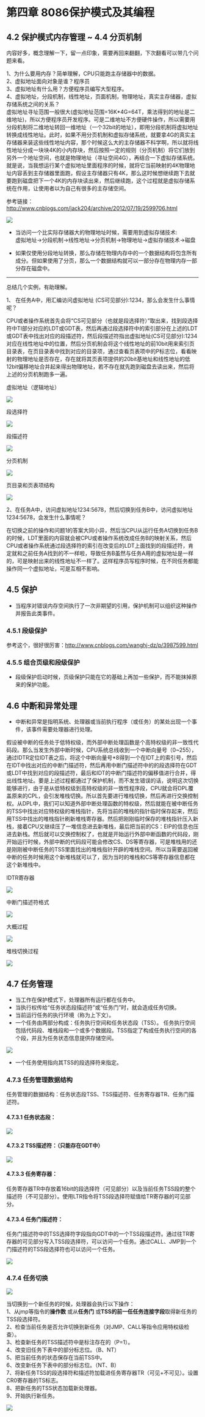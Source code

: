 # 第四章 8086保护模式及其编程

## 4.2 保护模式内存管理 ~ 4.4 分页机制

内容好多，概念理解一下，留一点印象，需要再回来翻翻，下次翻看可以带几个问题来看。

1、为什么要用内存？简单理解，CPU只能跑主存储器中的数据。  
2、虚拟地址面向对象是谁？程序员  
3、虚拟地址有什么用？方便程序员编写大型程序。  
4、虚拟地址，分段机制，线性地址，页面机制，物理地址，真实主存储器，虚拟存储系统之间的关系？  
虚拟地址寻址范围一般很大(虚拟地址范围=16K*4G=64T，乘法得到的地址是二维地址)，所以方便程序员开发程序。可是二维地址不方便硬件操作，所以需要用分段机制将二维地址转回一维地址（一个32bit的地址），即用分段机制将虚拟地址转换成线性地址。此时，如果不用分页机制和虚拟存储系统，就要拿4G的真实主存储器来装这些线性地址内容，那个时候这么大的主存储器不科学啊，所以就将线性地址分成一块块4K的小内存块，然后按照一定的规则（分页机制）将它们放到另外一个地址空间，也就是物理地址（寻址空间4G），再结合一下虚拟存储系统。就是说，当我想运行某个虚拟地址里面程序的时候，就将它当前映射的4K物理地址内容丢到主存储器里面跑，假设主存储器只有4K，那么这时候想继续跑下去就要跑到磁盘把下一个4K的内存块读出来，然后继续跑，这个过程就是虚拟存储系统在作用，让使用者以为自己有很多的主存储空间。  

参考链接：http://www.cnblogs.com/jack204/archive/2012/07/19/2599706.html

![](https://raw.githubusercontent.com/HJDonv/linux-kernel-0.11/master/第四章/picture/1.png)

- 当访问一个比实际存储器大的物理地址时候，需要用到虚拟存储技术:  
虚拟地址->分段机制->线性地址->分页机制->物理地址->虚拟存储技术->磁盘  

- 如果仅使用分段地址转换，那么存储在物理内存中的一个数据结构将包含所有成分。但如果使用了分页，那么一个数据结构就可以一部分存在物理内存一部分存在磁盘中。

----------

总结几个实例，有助理解。

1、 在任务A中，用汇编访问虚拟地址 (CS可见部分):1234，那么会发生什么事情呢？

CPU或者操作系统首先会将“CS可见部分（也就是段选择符）”取出来，找到段选择符中TI部分对应的LDT或GDT表，然后再通过段选择符中的索引部分在上述的LDT或GDT表中找出对应的段描述符，然后段描述符指出虚拟地址(CS可见部分):1234对应在线性地址中的位置，然后分页机制会将这个线性地址的前10bit用来索引页目录表，在页目录表中找到对应的目录项，通过查看页表项中的P标志位，看看映射的物理地址是否存在，存在就将其页表项提供的20bit基地址和线性地址的低12bit偏移地址合并起来得出物理地址，若不存在就先跑到磁盘去读出来，然后将上述的分页机制跑多一遍。  

虚拟地址（逻辑地址）

![](https://raw.githubusercontent.com/HJDonv/linux-kernel-0.11/master/第四章/picture/4.png)  

段选择符

![](https://raw.githubusercontent.com/HJDonv/linux-kernel-0.11/master/第四章/picture/5.png)  

段描述符

![](https://raw.githubusercontent.com/HJDonv/linux-kernel-0.11/master/第四章/picture/6.png)  

分页机制

![](https://raw.githubusercontent.com/HJDonv/linux-kernel-0.11/master/第四章/picture/7.png)  

页目录和页表项结构

![](https://raw.githubusercontent.com/HJDonv/linux-kernel-0.11/master/第四章/picture/8.png)


2、在任务A中，访问虚拟地址1234:5678，然后切换到任务B中，访问虚拟地址1234:5678，会发生什么事情呢？

在切换之前的操作和问题1的答案大同小异，然后当CPU从运行任务A切换到任务B的时候，LDT里面的内容就会被CPU或者操作系统改成任务B的映射关系，然后CPU或者操作系统通过段选择符的索引在改变后的LDT上面找到的段描述符，肯定就和之前任务A找到的不一样啦，导致任务B虽然与任务A用的虚拟地址是一样的，可是映射出来的线性地址不一样了。这样程序员写程序时候，在不同任务都能操作同一个虚拟地址，可是互相不影响。

## 4.5 保护

- 当程序对错误内存空间执行了一次非期望的引用，保护机制可以组织这种操作并报告此类事件。

### 4.5.1 段级保护

参考这个，很好很厉害：http://www.cnblogs.com/wanghj-dz/p/3987599.html

### 4.5.5 组合页级和段级保护

- 段级保护启动时候，页级保护只能在它的基础上再加一些保护，而不能抹掉原来的保护功能。

## 4.6 中断和异常处理

- 中断和异常是指明系统、处理器或当前执行程序（或任务）的某处出现一个事件，该事件需要处理器进行处理。

假设被中断的任务处于低特权级，而外部中断处理函数是个高特权级的非一致性代码段。那么当发生外部中断时候，CPU系统总线收到一个中断向量号（0~255），通过IDTR定位IDT表之后，将这个中断向量号*8得到一个在IDT上的索引号，然后在IDT中找出对应的中断门描述符，然后再用中断门描述符中的的段选择符在GDT或LDT中找到对应的段描述符，最后和IDT的中断门描述符的偏移值进行合并，得出线性地址。要是上述过程都通过了保护机制，而不发生错误的话，说明这次切换能够进行，由于是从低特权级到高特权级的非一致性程序段，CPU就会将DPL覆盖原来的CPL，会引发堆栈切换。所以首先要进行堆栈切换，然后再进行交换控制权。从DPL中，我们可以知道外部中断处理函数的特权级，然后就能在被中断任务的TSS中找出对应特权级的堆栈指针，先将当前的堆栈的指针临时保存起来，然后用TSS中找出的堆栈指针刷新堆栈寄存器。然后把刚刚临时保存的堆栈指针压入新栈，接着CPU又继续压了一堆信息进去新堆栈，最后把当前的CS：EIP的信息也压进去新栈。然后就可以交换控制权了，也就是开始运行外部中断函数的代码段，刚开始运行时候，外部中断的代码段可能会修改CS、DS等寄存器，可是堆栈用的还是刚刚被中断任务的TSS里面找出的堆栈指针开辟的堆栈空间。所以当需要返回被中断的任务时候用这个新堆栈就可以了，因为当时的堆栈和CS等寄存器信息都在这个新堆栈中。  

IDTR寄存器

![](https://raw.githubusercontent.com/HJDonv/linux-kernel-0.11/master/第四章/picture/9.png)  

中断门描述符格式  

![](https://raw.githubusercontent.com/HJDonv/linux-kernel-0.11/master/第四章/picture/10.png)

大概过程

![](https://raw.githubusercontent.com/HJDonv/linux-kernel-0.11/master/第四章/picture/3.png)

堆栈切换过程

![](https://raw.githubusercontent.com/HJDonv/linux-kernel-0.11/master/第四章/picture/2.png)

## 4.7 任务管理

- 当工作在保护模式下，处理器所有运行都在任务中。
- 当执行权传给“任务状态段描述符”或“任务门”时，就会造成任务切换。
- 当前运行任务的执行环境（称为上下文）。
- 一个任务由两部分构成：任务执行空间和任务状态段（TSS）。
任务执行空间包括代码段、堆栈段和一个或多个数据段。TSS指定了构成任务执行空间的各个段，并且为任务状态信息提供存储空间。

![](https://raw.githubusercontent.com/HJDonv/linux-kernel-0.11/master/第四章/picture/11.png)

- 一个任务使用指向其TSS的段选择符来指定。

### 4.7.3 任务管理数据结构

任务管理的数据结构：任务状态段TSS、TSS描述符、任务寄存器TR、任务门描述符。

#### 4.7.3.1 任务状态段：

![](https://raw.githubusercontent.com/HJDonv/linux-kernel-0.11/master/第四章/picture/12.png)

#### 4.7.3.2 TSS描述符：（只能存在GDT中）

![](https://raw.githubusercontent.com/HJDonv/linux-kernel-0.11/master/第四章/picture/13.png)

#### 4.7.3.3 任务寄存器：  

任务寄存器TR中存放着16bit的段选择符（可见部分）以及当前任务TSS段的整个描述符（不可见部分）。使用LTR指令将TSS段选择符赋值给TR寄存器的可见部分。

#### 4.7.3.4 任务门描述符：

任务门描述符中的TSS选择符字段指向GDT中的一个TSS段描述符。通过往TR寄存器的可见部分写入TSS段选择符，可以访问一个任务。通过CALL、JMP到一个门描述符的TSS段选择符也可以访问一个任务。

![](https://raw.githubusercontent.com/HJDonv/linux-kernel-0.11/master/第四章/picture/14.png)

### 4.7.4 任务切换

![](https://raw.githubusercontent.com/HJDonv/linux-kernel-0.11/master/第四章/picture/15.png)

当切换到一个新任务的时候，处理器会执行以下操作：  
1、从jmp等指令的**操作数**
或从**任务门**
或**TSS的前一任任务连接字段**取得新任务的TSS段选择符。  
2、检查当前任务是否允许切换到新任务（对JMP、CALL等指令应用特权级检查）。  
3、检查新任务的TSS描述符中是标注存在的（P=1）。  
4、改变旧任务下表中的部分标志位。（B、NT）  
5、把当前任务的状态保存在当前TSS中。  
6、改变新任务下表中的部分标志位。（NT、B）  
7、将新任务TSS的段选择符和描述符加载进任务寄存器TR（可见+不可见）。设置CR0寄存器的TS标志。  
8、把新任务的TSS状态加载新处理器。  
9、开始执行新任务。

![](https://raw.githubusercontent.com/HJDonv/linux-kernel-0.11/master/第四章/picture/16.png)